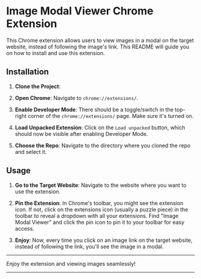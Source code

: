 # Image Modal Viewer Chrome Extension

This Chrome extension allows users to view images in a modal on the target website, instead of following the image's link. This README will guide you on how to install and use this extension.

## Installation

1. **Clone the Project**:

2. **Open Chrome**: Navigate to `chrome://extensions/`.

3. **Enable Developer Mode**: There should be a toggle/switch in the top-right corner of the `chrome://extensions/` page. Make sure it's turned on.

4. **Load Unpacked Extension**: Click on the `Load unpacked` button, which should now be visible after enabling Developer Mode.

5. **Choose the Repo**: Navigate to the directory where you cloned the repo and select it.

## Usage

1. **Go to the Target Website**: Navigate to the website where you want to use the extension.

2. **Pin the Extension**: In Chrome's toolbar, you might see the extension icon. If not, click on the extensions icon (usually a puzzle piece) in the toolbar to reveal a dropdown with all your extensions. Find "Image Modal Viewer" and click the pin icon to pin it to your toolbar for easy access.

3. **Enjoy**: Now, every time you click on an image link on the target website, instead of following the link, you'll see the image in a modal.

---

Enjoy the extension and viewing images seamlessly!

---
